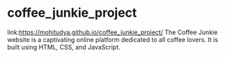 # coffee_junkie_project
link:https://mohitudya.github.io/coffee_junkie_project/
The Coffee Junkie website is a captivating online platform dedicated to all coffee lovers. It is built using HTML, CSS, and JavaScript.
